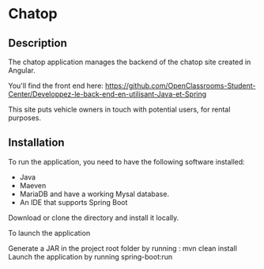 # Chatop

## Description

The chatop application manages the backend of the chatop site created in Angular.

You'll find the front end here:
https://github.com/OpenClassrooms-Student-Center/Developpez-le-back-end-en-utilisant-Java-et-Spring

This site puts vehicle owners in touch with potential users, for rental purposes.

## Installation

To run the application, you need to have the following software installed:

- Java
- Maeven
- MariaDB and have a working Mysal database.
- An IDE that supports Spring Boot

Download or clone the directory and install it locally.

To launch the application

Generate a JAR in the project root folder by running :
mvn clean install
Launch the application by running
spring-boot:run
